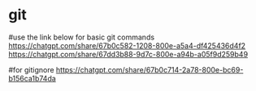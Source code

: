 # git

#use the link below for basic git commands
https://chatgpt.com/share/67b0c582-1208-800e-a5a4-df425436d4f2
https://chatgpt.com/share/67dd3b88-9d7c-800e-a94b-a05f9d259b49

#for gitignore
https://chatgpt.com/share/67b0c714-2a78-800e-bc69-b156ca1b74da
